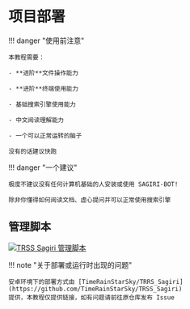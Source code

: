 # 项目部署

!!! danger "使用前注意"
    
    本教程需要：
    
    - **进阶**文件操作能力
    
    - **进阶**终端使用能力
    
    - 基础搜索引擎使用能力
    
    - 中文阅读理解能力
    
    - 一个可以正常运转的脑子
    
    没有的话建议快跑

!!! danger "一个建议"
    
    极度不建议没有任何计算机基础的人安装或使用 SAGIRI-BOT!
    
    除非你懂得如何阅读文档、虚心提问并可以正常使用搜索引擎

## 管理脚本

[![TRSS Sagiri 管理脚本](https://github-readme-stats.vercel.app/api/pin/?username=TimeRainStarSky&repo=TRSS_Sagiri&show_owner=true)](https://github.com/TimeRainStarSky/TRSS_Sagiri)

!!! note "关于部署或运行时出现的问题"

    安卓环境下的部署方式由 [TimeRainStarSky/TRRS_Sagiri](https://github.com/TimeRainStarSky/TRSS_Sagiri) 
    提供，本教程仅提供链接，如有问题请前往原仓库发布 Issue
